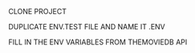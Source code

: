 CLONE PROJECT

DUPLICATE ENV.TEST FILE AND NAME IT .ENV

FILL IN THE ENV VARIABLES FROM THEMOVIEDB API
